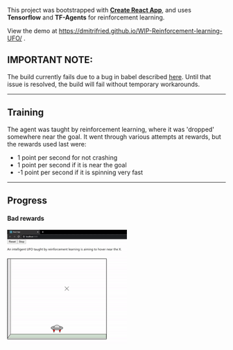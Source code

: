 This project was bootstrapped with **[Create React App](https://github.com/facebook/create-react-app)**, and uses **Tensorflow** and **TF-Agents** for reinforcement learning.

View the demo at https://dmitrifried.github.io/WIP-Reinforcement-learning-UFO/ .

## IMPORTANT NOTE:

The build currently fails due to a bug in babel described [here](https://github.com/tensorflow/tfjs/issues/3384#issuecomment-676511180). Until that issue is resolved, the build will fail without temporary workarounds.
___

## Training

The agent was taught by reinforcement learning, where it was 'dropped' somewhere near the goal. It went through various attempts at rewards, but the rewards used last were:

- 1 point per second for not crashing
- 1 point per second if it is near the goal
- -1 point per second if it is spinning very fast

___

## Progress

#### Bad rewards

![Bad UFO](https://github.com/dmitrifried/WIP-Reinforcement-learning-UFO/blob/master/UFO_Bad.gif)
